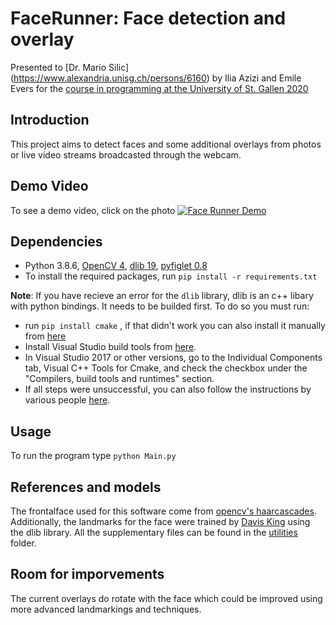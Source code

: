 # **FaceRunner**: Face detection and overlay
Presented to [Dr. Mario Silic] (https://www.alexandria.unisg.ch/persons/6160) by Ilia Azizi and Emile Evers for the [course in programming at the University of St. Gallen 2020](https://codingxcamp.com/) 
## Introduction

This project aims to detect faces and some additional overlays from photos or live video streams broadcasted through the webcam.

## Demo Video
To see a demo video, click on the photo [![Face Runner Demo](https://github.com/eversemile/codingcamp/blob/main/utilities/video-thumb.jpg?raw=true)](https://rec.unil.ch/lti/v125f70a5e739oem2u8n/)
## Dependencies

* Python 3.8.6, [OpenCV 4](https://pypi.org/project/opencv-python/), [dlib 19](https://pypi.org/project/dlib/), [pyfiglet 0.8](https://pypi.org/project/pyfiglet/)
* To install the required packages, run `pip install -r requirements.txt`

**Note**: If you have recieve an error for the `dlib` library, dlib is an c++ libary with python bindings. It needs to be builded first. To do so you must run:
- run `pip install cmake` , if that didn't work you can also install it manually from [here](https://cmake.org/download/)
- Install Visual Studio build tools from [here](https://visualstudio.microsoft.com/thank-you-downloading-visual-studio/?sku=Community&rel=15#).
- In Visual Studio 2017 or other versions, go to the Individual Components tab, Visual C++ Tools for Cmake, and check the checkbox under the "Compilers, build tools and runtimes" section.
-  If all steps were unsuccessful, you can also follow the instructions by various people [here](https://stackoverflow.com/questions/41912372/dlib-installation-on-windows-10).

## Usage
To run the program type `python Main.py`

## References and models
The frontalface used for this software come from [opencv's haarcascades](https://github.com/opencv/opencv/blob/master/data/haarcascades/haarcascade_frontalface_default.xml). Additionally, the landmarks for the face were trained by [Davis King](https://github.com/davisking/dlib-models/blob/master/shape_predictor_68_face_landmarks.dat.bz2) using the dlib library. All the supplementary files can be found in the [utilities](https://github.com/eversemile/codingcamp/tree/main/utilities) folder.

## Room for imporvements
The current overlays do rotate with the face which could be improved using more advanced landmarkings and techniques.
